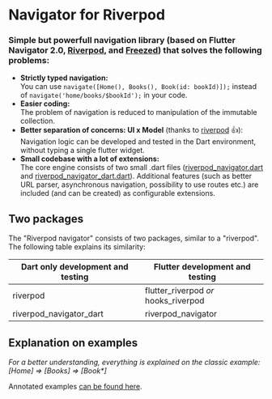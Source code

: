 # Navigator for Riverpod

### Simple but powerfull navigation library (based on Flutter Navigator 2.0, [Riverpod](https://riverpod.dev/), and [Freezed](https://github.com/rrousselGit/freezed)) that solves the following problems:

- **Strictly typed navigation:** <br>You can use ```navigate([Home(), Books(), Book(id: bookId)]);``` instead of ```navigate('home/books/$bookId');``` in your code.
- **Easier coding:** <br>The problem of navigation is reduced to manipulation of the immutable collection.
- **Better separation of concerns: UI x Model** (thanks to [riverpod](https://riverpod.dev/) :+1:):<br>
  Navigation logic can be developed and tested in the Dart environment, without typing a single flutter widget.
- **Small codebase with a lot of extensions:**<br>
  The core engine consists of two small .dart files ([riverpod_navigator.dart](packages/riverpod_navigator/lib/src/riverpod_navigator.dart) 
  and [riverpod_navigator_dart.dart](packages/riverpod_navigator_dart/lib/src/riverpod_navigator_dart.dart)).
  Additional features (such as better URL parser, asynchronous navigation, possibility to use routes etc.) are included (and can be created) as configurable extensions.

## Two packages

The "Riverpod navigator" consists of two packages, similar to a "riverpod". The following table explains its similarity:

| Dart only development and testing | Flutter development and testing |
| --- | --- |
| riverpod | flutter_riverpod *or* hooks_riverpod |
| riverpod_navigator_dart | riverpod_navigator |

## Explanation on examples

*For a better understanding, everything is explained on the classic example:<br>
[Home] => [Books] => [Book\*]*

Annotated examples [can be found here](/examples.md).

